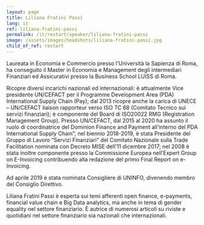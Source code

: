 ```yaml
---
layout: page
title: Liliana Fratini Passi
lang: it
ref: liliana-fratini-passi
permalink: /it/restart/speaker/liliana-fratini-passi
image: /assets/images/headshots/liliana-fratini-passi.jpg
child_of_ref: restart
---
```


Laureata in Economia e Commercio presso l'Università la Sapienza di Roma, ha
conseguito il Master in Economia e Management degli intermediari Finanziari ed
Assicurativi presso la Business School LUISS di Roma.

Ricopre diversi incarichi nazionali ed internazionali: è attualmente Vice
presidente UN/CEFACT per il Programme Development Area (PDA) International
Supply Chain (Pay); dal 2013 ricopre anche la carica di UNECE – UN/CEFACT
liaison rapporteur verso ISO TC 68 (Comitato Tecnico sui servizi finanziari);
è componente del Board di ISO20022 RMG (Registration Management Group). Presso
UN/CEFACT, dal 2015 al 2020 ha assunto il ruolo di coordinatrice del Dominion
Finance and Payment all’interno del PDA International Supply Chain”; nel
biennio 2018-2019, è stata Presidente del Gruppo di Lavoro “Servizi Finanziari”
del Comitato Nazionale sulla Trade Facilitation nominata con Decreto MISE
dell’11 dicembre 2017; nel 2008 è stata inoltre componente presso la
Commissione Europea nell’Expert Group on E-Invoicing contribuendo alla
redazione del primo Final Report on e-Invoicing.

Ad aprile 2019 è stata nominata Consigliere di UNINFO, divenendo membro del
Consiglio Direttivo. 

Liliana Fratini Passi è esperta sui temi afferenti open finance, e-payments,
financial value chain e Big Data analytics, ma anche in tema di gender equality
nel settore finanziario. È autrice di numerosi articoli su riviste e
quotidiani nel settore finanziario sia nazionali che internazionali.
